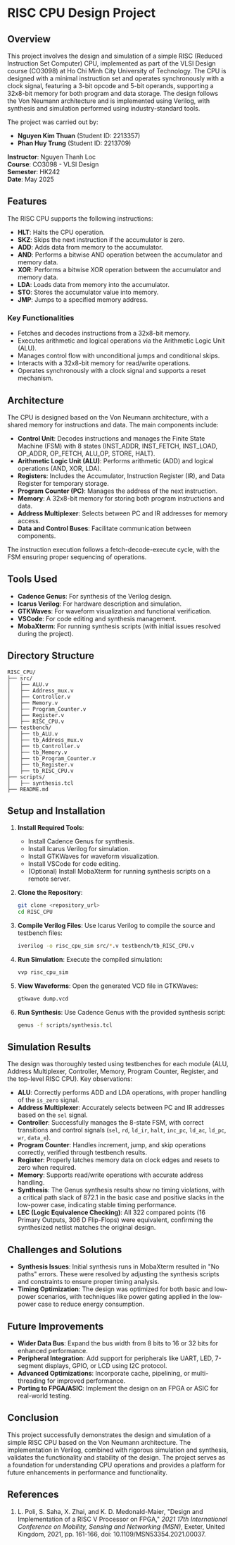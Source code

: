 # RISC CPU Design Project

## Overview
This project involves the design and simulation of a simple RISC (Reduced Instruction Set Computer) CPU, implemented as part of the VLSI Design course (CO3098) at Ho Chi Minh City University of Technology. The CPU is designed with a minimal instruction set and operates synchronously with a clock signal, featuring a 3-bit opcode and 5-bit operands, supporting a 32x8-bit memory for both program and data storage. The design follows the Von Neumann architecture and is implemented using Verilog, with synthesis and simulation performed using industry-standard tools.

The project was carried out by:
- **Nguyen Kim Thuan** (Student ID: 2213357)
- **Phan Huy Trung** (Student ID: 2213709)

**Instructor**: Nguyen Thanh Loc  
**Course**: CO3098 - VLSI Design  
**Semester**: HK242  
**Date**: May 2025

## Features
The RISC CPU supports the following instructions:
- **HLT**: Halts the CPU operation.
- **SKZ**: Skips the next instruction if the accumulator is zero.
- **ADD**: Adds data from memory to the accumulator.
- **AND**: Performs a bitwise AND operation between the accumulator and memory data.
- **XOR**: Performs a bitwise XOR operation between the accumulator and memory data.
- **LDA**: Loads data from memory into the accumulator.
- **STO**: Stores the accumulator value into memory.
- **JMP**: Jumps to a specified memory address.

### Key Functionalities
- Fetches and decodes instructions from a 32x8-bit memory.
- Executes arithmetic and logical operations via the Arithmetic Logic Unit (ALU).
- Manages control flow with unconditional jumps and conditional skips.
- Interacts with a 32x8-bit memory for read/write operations.
- Operates synchronously with a clock signal and supports a reset mechanism.

## Architecture
The CPU is designed based on the Von Neumann architecture, with a shared memory for instructions and data. The main components include:
- **Control Unit**: Decodes instructions and manages the Finite State Machine (FSM) with 8 states (INST_ADDR, INST_FETCH, INST_LOAD, OP_ADDR, OP_FETCH, ALU_OP, STORE, HALT).
- **Arithmetic Logic Unit (ALU)**: Performs arithmetic (ADD) and logical operations (AND, XOR, LDA).
- **Registers**: Includes the Accumulator, Instruction Register (IR), and Data Register for temporary storage.
- **Program Counter (PC)**: Manages the address of the next instruction.
- **Memory**: A 32x8-bit memory for storing both program instructions and data.
- **Address Multiplexer**: Selects between PC and IR addresses for memory access.
- **Data and Control Buses**: Facilitate communication between components.

The instruction execution follows a fetch-decode-execute cycle, with the FSM ensuring proper sequencing of operations.

## Tools Used
- **Cadence Genus**: For synthesis of the Verilog design.
- **Icarus Verilog**: For hardware description and simulation.
- **GTKWaves**: For waveform visualization and functional verification.
- **VSCode**: For code editing and synthesis management.
- **MobaXterm**: For running synthesis scripts (with initial issues resolved during the project).

## Directory Structure
```
RISC_CPU/
├── src/
│   ├── ALU.v
│   ├── Address_mux.v
│   ├── Controller.v
│   ├── Memory.v
│   ├── Program_Counter.v
│   ├── Register.v
│   ├── RISC_CPU.v
├── testbench/
│   ├── tb_ALU.v
│   ├── tb_Address_mux.v
│   ├── tb_Controller.v
│   ├── tb_Memory.v
│   ├── tb_Program_Counter.v
│   ├── tb_Register.v
│   ├── tb_RISC_CPU.v
├── scripts/
│   ├── synthesis.tcl
├── README.md
```

## Setup and Installation
1. **Install Required Tools**:
   - Install Cadence Genus for synthesis.
   - Install Icarus Verilog for simulation.
   - Install GTKWaves for waveform visualization.
   - Install VSCode for code editing.
   - (Optional) Install MobaXterm for running synthesis scripts on a remote server.

2. **Clone the Repository**:
   ```bash
   git clone <repository_url>
   cd RISC_CPU
   ```

3. **Compile Verilog Files**:
   Use Icarus Verilog to compile the source and testbench files:
   ```bash
   iverilog -o risc_cpu_sim src/*.v testbench/tb_RISC_CPU.v
   ```

4. **Run Simulation**:
   Execute the compiled simulation:
   ```bash
   vvp risc_cpu_sim
   ```

5. **View Waveforms**:
   Open the generated VCD file in GTKWaves:
   ```bash
   gtkwave dump.vcd
   ```

6. **Run Synthesis**:
   Use Cadence Genus with the provided synthesis script:
   ```bash
   genus -f scripts/synthesis.tcl
   ```

## Simulation Results
The design was thoroughly tested using testbenches for each module (ALU, Address Multiplexer, Controller, Memory, Program Counter, Register, and the top-level RISC CPU). Key observations:
- **ALU**: Correctly performs ADD and LDA operations, with proper handling of the `is_zero` signal.
- **Address Multiplexer**: Accurately selects between PC and IR addresses based on the `sel` signal.
- **Controller**: Successfully manages the 8-state FSM, with correct transitions and control signals (`sel`, `rd`, `ld_ir`, `halt`, `inc_pc`, `ld_ac`, `ld_pc`, `wr`, `data_e`).
- **Program Counter**: Handles increment, jump, and skip operations correctly, verified through testbench results.
- **Register**: Properly latches memory data on clock edges and resets to zero when required.
- **Memory**: Supports read/write operations with accurate address handling.
- **Synthesis**: The Genus synthesis results show no timing violations, with a critical path slack of 872.1 in the basic case and positive slacks in the low-power case, indicating stable timing performance.
- **LEC (Logic Equivalence Checking)**: All 322 compared points (16 Primary Outputs, 306 D Flip-Flops) were equivalent, confirming the synthesized netlist matches the original design.

## Challenges and Solutions
- **Synthesis Issues**: Initial synthesis runs in MobaXterm resulted in "No paths" errors. These were resolved by adjusting the synthesis scripts and constraints to ensure proper timing analysis.
- **Timing Optimization**: The design was optimized for both basic and low-power scenarios, with techniques like power gating applied in the low-power case to reduce energy consumption.

## Future Improvements
- **Wider Data Bus**: Expand the bus width from 8 bits to 16 or 32 bits for enhanced performance.
- **Peripheral Integration**: Add support for peripherals like UART, LED, 7-segment displays, GPIO, or LCD using I2C protocol.
- **Advanced Optimizations**: Incorporate cache, pipelining, or multi-threading for improved performance.
- **Porting to FPGA/ASIC**: Implement the design on an FPGA or ASIC for real-world testing.

## Conclusion
This project successfully demonstrates the design and simulation of a simple RISC CPU based on the Von Neumann architecture. The implementation in Verilog, combined with rigorous simulation and synthesis, validates the functionality and stability of the design. The project serves as a foundation for understanding CPU operations and provides a platform for future enhancements in performance and functionality.

## References
1. L. Poli, S. Saha, X. Zhai, and K. D. Medonald-Maier, "Design and Implementation of a RISC V Processor on FPGA," *2021 17th International Conference on Mobility, Sensing and Networking (MSN)*, Exeter, United Kingdom, 2021, pp. 161-166, doi: 10.1109/MSN53354.2021.00037.